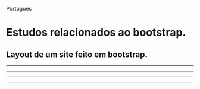 Português
# Estudos relacionados ao bootstrap.
## Layout de um site feito em bootstrap.
 
------------------------------------------------------------------------------------------------------------------------------------------------------------------------------------
------------------------------------------------------------------------------------------------------------------------------------------------------------------------------------
------------------------------------------------------------------------------------------------------------------------------------------------------------------------------------
------------------------------------------------------------------------------------------------------------------------------------------------------------------------------------

